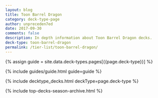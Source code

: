 ```yaml
---
layout: blog
title: Toon Barrel Dragon
category: deck-type-page
author: unpreceden7ed
date: 2017-09-30
comments: false
description: In depth information about Toon Barrel Dragon decks.
deck-type: toon-barrel-dragon
permalink: /tier-list/toon-barrel-dragon/
---
```


{% assign guide = site.data.deck-types.pages[{{page.deck-type}}] %}

{% include guides/guide.html guide=guide %}

{% include decktype_decks.html deckType=page.deck-type %}

{% include top-decks-season-archive.html %}